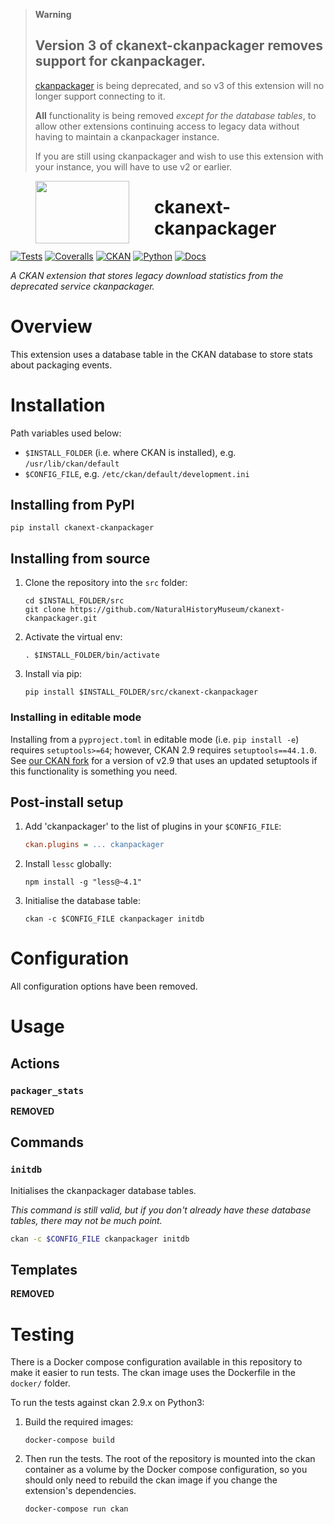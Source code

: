 <!--notices-start-->
> **Warning**
> ## Version 3 of ckanext-ckanpackager removes support for ckanpackager.
>
> [ckanpackager](http://github.com/NaturalHistoryMuseum/ckanpackager) is being deprecated, and so v3 of this extension will no longer support connecting to it.
>
> **All** functionality is being removed _except for the database tables_, to allow other extensions continuing access to legacy data without having to maintain a ckanpackager instance.
>
> If you are still using ckanpackager and wish to use this extension with your instance, you will have to use v2 or earlier.

<!--notices-end-->

<!--header-start-->
<img src="https://data.nhm.ac.uk/images/nhm_logo.svg" align="left" width="150px" height="100px" hspace="40"/>

# ckanext-ckanpackager

[![Tests](https://img.shields.io/github/actions/workflow/status/NaturalHistoryMuseum/ckanext-ckanpackager/main.yml?style=flat-square)](https://github.com/NaturalHistoryMuseum/ckanext-ckanpackager/actions/workflows/main.yml)
[![Coveralls](https://img.shields.io/coveralls/github/NaturalHistoryMuseum/ckanext-ckanpackager/main?style=flat-square)](https://coveralls.io/github/NaturalHistoryMuseum/ckanext-ckanpackager)
[![CKAN](https://img.shields.io/badge/ckan-2.9.7-orange.svg?style=flat-square)](https://github.com/ckan/ckan)
[![Python](https://img.shields.io/badge/python-3.6%20%7C%203.7%20%7C%203.8-blue.svg?style=flat-square)](https://www.python.org/)
[![Docs](https://img.shields.io/readthedocs/ckanext-ckanpackager?style=flat-square)](https://ckanext-ckanpackager.readthedocs.io)

_A CKAN extension that stores legacy download statistics from the deprecated service ckanpackager._

<!--header-end-->

# Overview

<!--overview-start-->
This extension uses a database table in the CKAN database to store stats about packaging events.

<!--overview-end-->

# Installation

<!--installation-start-->
Path variables used below:
- `$INSTALL_FOLDER` (i.e. where CKAN is installed), e.g. `/usr/lib/ckan/default`
- `$CONFIG_FILE`, e.g. `/etc/ckan/default/development.ini`

## Installing from PyPI

```shell
pip install ckanext-ckanpackager
```

## Installing from source

1. Clone the repository into the `src` folder:
   ```shell
   cd $INSTALL_FOLDER/src
   git clone https://github.com/NaturalHistoryMuseum/ckanext-ckanpackager.git
   ```

2. Activate the virtual env:
   ```shell
   . $INSTALL_FOLDER/bin/activate
   ```

3. Install via pip:
   ```shell
   pip install $INSTALL_FOLDER/src/ckanext-ckanpackager
   ```

### Installing in editable mode

Installing from a `pyproject.toml` in editable mode (i.e. `pip install -e`) requires `setuptools>=64`; however, CKAN 2.9 requires `setuptools==44.1.0`. See [our CKAN fork](https://github.com/NaturalHistoryMuseum/ckan) for a version of v2.9 that uses an updated setuptools if this functionality is something you need.

## Post-install setup

1. Add 'ckanpackager' to the list of plugins in your `$CONFIG_FILE`:
   ```ini
   ckan.plugins = ... ckanpackager
   ```

2. Install `lessc` globally:
   ```shell
   npm install -g "less@~4.1"
   ```

3. Initialise the database table:
   ```shell
   ckan -c $CONFIG_FILE ckanpackager initdb
   ```

<!--installation-end-->

# Configuration

<!--configuration-start-->
All configuration options have been removed.

<!--configuration-end-->

# Usage

<!--usage-start-->
## Actions

### `packager_stats`
**REMOVED**

## Commands

### `initdb`
Initialises the ckanpackager database tables.

_This command is still valid, but if you don't already have these database tables, there may not be much point._

  ```bash
  ckan -c $CONFIG_FILE ckanpackager initdb
  ```

## Templates

**REMOVED**

<!--usage-end-->

# Testing

<!--testing-start-->
There is a Docker compose configuration available in this repository to make it easier to run tests. The ckan image uses the Dockerfile in the `docker/` folder.

To run the tests against ckan 2.9.x on Python3:

1. Build the required images:
   ```shell
   docker-compose build
   ```

2. Then run the tests.
   The root of the repository is mounted into the ckan container as a volume by the Docker compose
   configuration, so you should only need to rebuild the ckan image if you change the extension's
   dependencies.
   ```shell
   docker-compose run ckan
   ```

<!--testing-end-->
